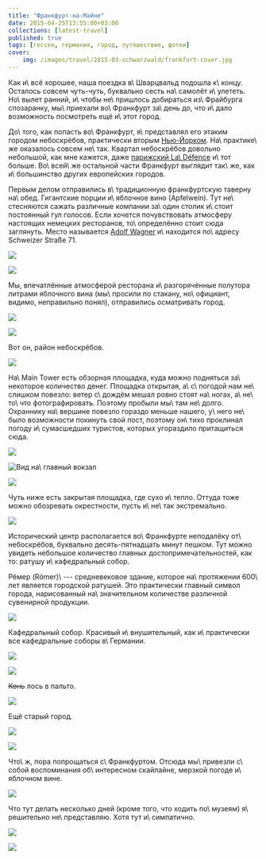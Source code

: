 ```yaml
---
title: "Франкфурт-на-Майне"
date: 2015-04-25T13:55:00+03:00
collections: [latest-travel]
published: true
tags: [гессен, германия, город, путешествие, фотки]
cover:
    img: /images/travel/2015-03-schwarzwald/frankfurt-cover.jpg
---
```


Как и\ всё хорошее, наша поездка в\ Шварцвальд подошла к\ концу. Осталось совсем чуть-чуть, буквально сесть на\ самолёт
и\ улететь. Но\ вылет ранний, и\ чтобы не\ пришлось добираться из\ Фрайбурга спозаранку, мы\ приехали во\ Франкфурт
за\ день до, что и\ дало возможность посмотреть ещё и\ этот город.

<!--more-->

До\ того, как попасть во\ Франкфурт, я\ представлял его этаким городом небоскрёбов, практически вторым
[Нью-Йорком][new-york]. На\ практике\ же оказалось совсем не\ так. Квартал небоскрёбов довольно небольшой, как мне
кажется, даже [парижский La\ Défence][paris] и\ тот больше. Во\ всей\ же остальной части Франкфурт выглядит так\ же, как
и\ большинство других европейских городов.

Первым делом отправились в\ традиционную франкфуртскую таверну на\ обед. Гигантские порции и\ яблочное вино (Apfelwein).
Тут не\ стесняются сажать различные компании за\ один столик и\ стоит постоянный гул голосов. Если хочется почувствовать
атмосферу настоящих немецких ресторанов, то\ определённо стоит сюда заглянуть. Место называется
[Adolf Wagner][restaurant] и\ находится по\ адресу Schweizer Straße 71.

![](/images/travel/2015-03-schwarzwald/frankfurt-adolf-wagner-1.jpg)

![](/images/travel/2015-03-schwarzwald/frankfurt-adolf-wagner-2.jpg)

Мы, впечатлённые атмосферой ресторана и\ разгорячённые полутора литрами яблочного вина (мы\ просили по стакану,
но\ официант, видимо, неправильно понял), отправились осматривать город.

![](/images/travel/2015-03-schwarzwald/frankfurt-riverside-1.jpg)

![](/images/travel/2015-03-schwarzwald/frankfurt-riverside-2.jpg)

Вот он, район небоскрёбов.

![](/images/travel/2015-03-schwarzwald/frankfurt-skyscrapers.jpg)

На\ Main Tower есть обзорная площадка, куда можно подняться за\ некоторое количество денег. Площадка открытая,
а\ с\ погодой нам не\ слишком повезло: ветер с\ дождём мешал ровно стоят на\ ногах, а\ не\ то\ что фотографировать.
Поэтому пробыли мы\ там не\ долго. Охраннику на\ вершине повезло гораздо меньше нашего, у\ него не\ было возможности
покинуть свой пост, поэтому он\ тихо проклинал погоду и\ сумасшедших туристов, которых угораздило притащиться сюда.

![](/images/travel/2015-03-schwarzwald/frankfurt-main-tower-view-1.jpg)

![Вид на\ главный вокзал](/images/travel/2015-03-schwarzwald/frankfurt-main-tower-view-2.jpg "Вид на главный вокзал")

![](/images/travel/2015-03-schwarzwald/frankfurt-main-tower-view-3.jpg)

Чуть ниже есть закрытая площадка, где сухо и\ тепло. Оттуда тоже можно обозревать окрестности, пусть и\ не\ так
экстремально.

![](/images/travel/2015-03-schwarzwald/frankfurt-teletower.jpg)

Исторический центр располагается во\ Франкфурте неподалёку от\ небоскрёбов, буквально десять-пятнадцать минут пешком.
Тут можно увидеть небольшое количество главных достопримечательностей, как то: ратушу и\ кафедральный собор.

Рёмер (Römer)\ --- средневековое здание, которое на\ протяжении 600\ лет является городской ратушей. Это практически
главный символ города, нарисованный на\ значительном количестве различной сувенирной продукции.

![](/images/travel/2015-03-schwarzwald/frankfurt-roemer.jpg)

Кафедральный собор. Красивый и\ внушительный, как и\ практически все кафедральные соборы в\ Германии.

![](/images/travel/2015-03-schwarzwald/frankfurt-cathedral-1.jpg)

![](/images/travel/2015-03-schwarzwald/frankfurt-cathedral-2.jpg)

~~Конь~~ лось в пальто.

![](/images/travel/2015-03-schwarzwald/frankfurt-elk.jpg)

Ещё старый город.

![](/images/travel/2015-03-schwarzwald/frankfurt-old-town-1.jpg)

![](/images/travel/2015-03-schwarzwald/frankfurt-old-town-2.jpg)

Что\ ж, пора попрощаться с\ Франкфуртом. Отсюда мы\ привезли с\ собой воспоминания об\ интересном скайлайне, мерзкой
погоде и\ яблочном вине.

![](/images/travel/2015-03-schwarzwald/frankfurt-skyline.jpg)

Что тут делать несколько дней (кроме того, что ходить по\ музеям) я\ решительно не\ представляю. Хотя тут и\ симпатично.

![](/images/travel/2015-03-schwarzwald/frankfurt-city-1.jpg)

![](/images/travel/2015-03-schwarzwald/frankfurt-city-2.jpg)

[new-york]: /post/new-york-2014-1/
[paris]: /post/paris-2015/#p-61
[restaurant]: http://www.apfelwein-wagner.com/
